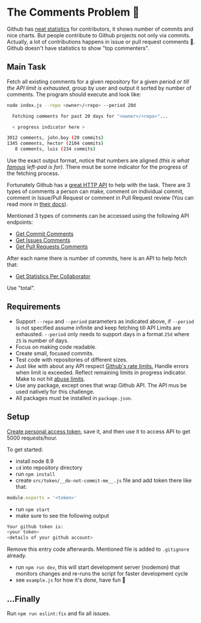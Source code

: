 # The Comments Problem 💬

Github has [neat statistics](https://github.com/facebook/react/graphs/contributors) for contributors, it shows number of commits and nice charts. But people contribute to Github projects not only via commits. Actually, a lot of contributions happens in issue or pull request comments 💬. Github doesn't have statistics to show "top commenters".

## Main Task

Fetch all existing comments for a given repository for a given period _or till the API limit is exhausted_, group by user and output it sorted by number of comments. The program should execute and look like:

```bash
node index.js --repo <owner>/<repo> --period 20d

  Fetching comments for past 20 days for "<owner>/<repo>"...

  < progress indicator here >

3012 comments, john.boy (20 commits)
1345 comments, hector (2104 commits)
   8 comments, luis (234 commits)  
```

Use the exact output format, notice that numbers are aligned _(this is what [famous](http://blog.npmjs.org/post/141577284765/kik-left-pad-and-npm) left-pad is for)_. There msut be some indicator for the progress of the fetching process.

Fortunately Github has a [great HTTP API](https://developer.github.com/v3/repos/comments/) to help with the task. There are 3 types of comments a person can make, comment on individual commit, comment in Issue/Pull Request or comment in Pull Request review (You can read more in [their docs](https://developer.github.com/v3/guides/working-with-comments/)).

Mentioned 3 types of comments can be accessed using the following API endpoints:

- [Get Commit Comments](https://developer.github.com/v3/repos/comments/#list-commit-comments-for-a-repository)
- [Get Issues Comments](https://developer.github.com/v3/issues/comments/#list-comments-in-a-repository)
- [Get Pull Requests Comments](https://developer.github.com/v3/pulls/comments/#list-comments-in-a-repository)

After each name there is number of commits, here is an API to help fetch that:

- [Get Statistics Per Collaborator](https://developer.github.com/v3/repos/statistics/#get-contributors-list-with-additions-deletions-and-commit-counts)

Use "total".

## Requirements

* Support `--repo` and `--period` parameters as indicated above, if `--period` is not specified assume infinite and keep fetching till API Limits are exhausted. `--period` only needs to support days in a format `25d` where `25` is number of days.
* Focus on making code readable.
* Create small, focused commits.
* Test code with repositories of different sizes.
* Just like with about any API respect [Github's rate limits.](https://developer.github.com/v3/rate_limit/) Handle errors when limit is exceeded. Reflect remaining limits in progress indicator. Make to not hit [abuse limits](https://developer.github.com/v3/guides/best-practices-for-integrators/#dealing-with-abuse-rate-limits).
* Use any package, except ones that wrap Github API. The API mus be used natively for this challenge.
* All packages must be installed in `package.json`.


## Setup

[Create personal access token](https://help.github.com/articles/creating-a-personal-access-token-for-the-command-line/), save it, and then use it to access API to get 5000 requests/hour.

To get started:

- install node 8.9
- `cd` into repository directory
- run `npm install`
- create `src/token/__do-not-commit-me__.js` file and add token there like that:
```js
module.exports = '<token>'
```
- run `npm start`
- make sure to see the following output
```bash
Your github token is:
<your token>
<details of your github account>
```
Remove this entry code afterwards. Mentioned file is added to `.gitignore` already.
- run `npm run dev`, this will start development server (nodemon) that monitors changes and re-runs the script for faster development cycle
- see `example.js` for how it's done, have fun :tada:

## ...Finally
Run `npm run eslint:fix` and fix all issues.
